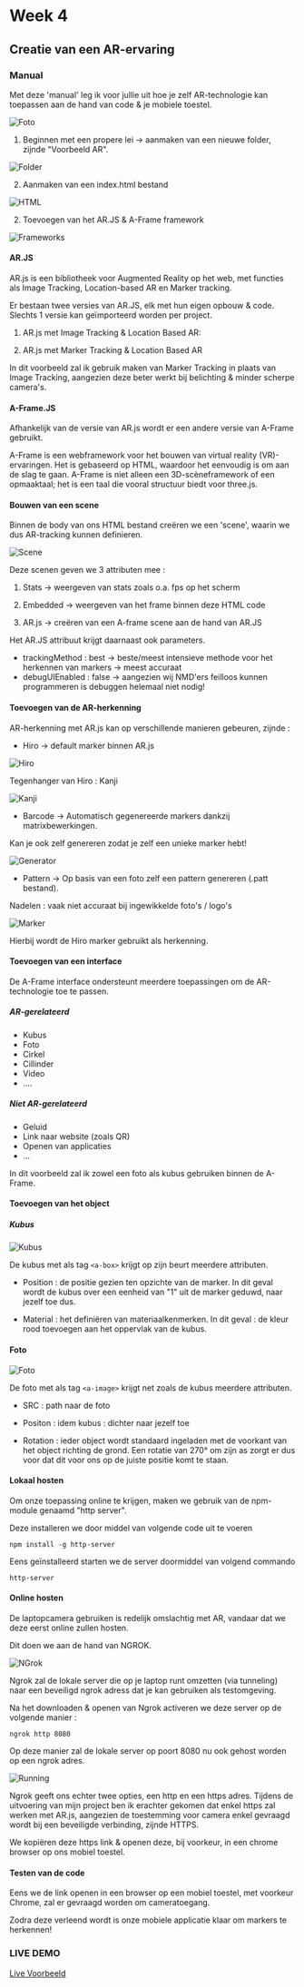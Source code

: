 # Week 4

## Creatie van een AR-ervaring

### Manual

Met deze 'manual' leg ik voor jullie uit hoe je zelf AR-technologie kan toepassen aan de hand van code & je mobiele toestel.

![Foto](https://tr1.cbsistatic.com/hub/i/r/2019/12/16/4ff17863-74c6-425a-be4a-42e245fd272f/resize/1200x/d63ead87cc8b3f586acb3cb42022456c/istock-1126094461.jpg)


1. Beginnen met een propere lei -> aanmaken van een nieuwe folder, zijnde "Voorbeeld AR".

![Folder](/images/2.png)


2. Aanmaken van een index.html bestand

![HTML](/images/1.png)

2. Toevoegen van het AR.JS & A-Frame framework

![Frameworks](/images/3.png)

#### AR.JS

AR.js is een bibliotheek voor Augmented Reality op het web, met functies als Image Tracking, Location-based AR en Marker tracking.

Er bestaan twee versies van AR.JS, elk met hun eigen opbouw & code. Slechts 1 versie kan geïmporteerd worden per project.

1. AR.js met Image Tracking & Location Based AR:


2. AR.js met Marker Tracking & Location Based AR

In dit voorbeeld zal ik gebruik maken van Marker Tracking in plaats van Image Tracking, aangezien deze beter werkt bij belichting & minder scherpe camera's.


#### A-Frame.JS

Afhankelijk van de versie van AR.js wordt er een andere versie van A-Frame gebruikt.

A-Frame is een webframework voor het bouwen van virtual reality (VR)-ervaringen. Het is gebaseerd op HTML, waardoor het eenvoudig is om aan de slag te gaan. A-Frame is niet alleen een 3D-scèneframework of een opmaaktaal; het is een taal die vooral structuur biedt voor three.js.

#### Bouwen van een scene

Binnen de body van ons HTML bestand creëren we een 'scene', waarin we dus AR-tracking kunnen definieren.


![Scene](/images/4.png)


Deze scenen geven we 3 attributen mee : 

1. Stats -> weergeven van stats zoals o.a. fps op het scherm

2. Embedded -> weergeven van het frame binnen deze HTML code

3. AR.js -> creëren van een A-frame scene aan de hand van AR.JS


Het AR.JS attribuut krijgt daarnaast ook parameters.

* trackingMethod : best -> beste/meest intensieve methode voor het herkennen van markers -> meest accuraat
* debugUIEnabled : false -> aangezien wij NMD'ers feilloos kunnen programmeren is debuggen helemaal niet nodig!



#### Toevoegen van de AR-herkenning

AR-herkenning met AR.js kan op verschillende manieren gebeuren, zijnde :

* Hiro -> default marker binnen AR.js

![Hiro](https://upload.wikimedia.org/wikipedia/commons/4/48/Hiro_marker_ARjs.png)

Tegenhanger van Hiro : Kanji

![Kanji](https://www.researchgate.net/profile/Gabor_Sziebig/publication/235768408/figure/fig1/AS:472510123778049@1489666600407/Example-for-a-marker-with-kanji-as-a-pattern.png)


* Barcode -> Automatisch gegenereerde markers dankzij matrixbewerkingen.

Kan je ook zelf genereren zodat je zelf een unieke marker hebt!

![Generator](/images/5.jpg)


* Pattern -> Op basis van een foto zelf een pattern genereren (.patt bestand).

Nadelen : vaak niet accuraat bij ingewikkelde foto's / logo's

![Marker](/images/6.png)

Hierbij wordt de Hiro marker gebruikt als herkenning.

#### Toevoegen van een interface

De A-Frame interface ondersteunt meerdere toepassingen om de AR-technologie toe te passen.

##### AR-gerelateerd

* Kubus
* Foto
* Cirkel
* Cillinder
* Video
* ....


##### Niet AR-gerelateerd

* Geluid 
* Link naar website (zoals QR)
* Openen van applicaties
* ...


In dit voorbeeld zal ik zowel een foto als kubus gebruiken binnen de A-Frame.


#### Toevoegen van het object

##### Kubus

![Kubus](/images/7.png)

De kubus met als tag `<a-box>` krijgt op zijn beurt meerdere attributen.

* Position : de positie gezien ten opzichte van de marker. In dit geval wordt de kubus over een eenheid van "1" uit de marker geduwd, naar jezelf toe dus.

* Material : het definiëren van materiaalkenmerken. In dit geval : de kleur rood toevoegen aan het oppervlak van de kubus.

#### Foto

![Foto](/images/10.png)

De foto met als tag `<a-image>` krijgt net zoals de kubus meerdere attributen.

* SRC : path naar de foto 

* Positon : idem kubus : dichter naar jezelf toe

* Rotation : ieder object wordt standaard ingeladen met de voorkant van het object richting de grond. Een rotatie van 270° om zijn as zorgt er dus voor dat dit voor ons op de juiste positie komt te staan.



#### Lokaal hosten 

Om onze toepassing online te krijgen, maken we gebruik van de npm-module genaamd "http server".

Deze installeren we door middel van volgende code uit te voeren

`npm install -g http-server`

Eens geïnstalleerd starten we de server doormiddel van volgend commando

`http-server`

#### Online hosten

De laptopcamera gebruiken is redelijk omslachtig met AR, vandaar dat we deze eerst online zullen hosten.

Dit doen we aan de hand van NGROK.

![NGrok](/images/8.png)

Ngrok zal de lokale server die op je laptop runt omzetten (via tunneling) naar een beveiligd ngrok adress dat je kan gebruiken als testomgeving.

Na het downloaden & openen van Ngrok activeren we deze server op de volgende manier :

`ngrok http 8080`

Op deze manier zal de lokale server op poort 8080 nu ook gehost worden op een ngrok adres.

![Running](/images/9.png)

Ngrok geeft ons echter twee opties, een http en een https adres. Tijdens de uitvoering van mijn project ben ik erachter gekomen dat enkel https zal werken met AR.js, aangezien de toestemming voor camera enkel gevraagd wordt bij een beveiligde verbinding, zijnde HTTPS.

We kopiëren deze https link & openen deze, bij voorkeur, in een chrome browser op ons mobiel toestel. 


#### Testen van de code


Eens we de link openen in een browser op een mobiel toestel, met voorkeur Chrome, zal er gevraagd worden om cameratoegang.

Zodra deze verleend wordt is onze mobiele applicatie klaar om markers te herkennen!

### LIVE DEMO


[Live Voorbeeld](https://www.screenleap.com/drerman98)


































